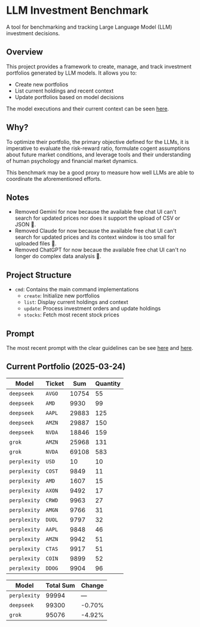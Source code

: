# LLM Investment Benchmark

A tool for benchmarking and tracking Large Language Model (LLM) investment decisions.

## Overview

This project provides a framework to create, manage, and track investment portfolios generated by LLM models. It allows you to:
- Create new portfolios
- List current holdings and recent context
- Update portfolios based on model decisions

The model executions and their current context can be seen [here](./orders).

## Why?

To optimize their portfolio, the primary objective defined for the LLMs, it is imperative to evaluate the risk-reward ratio, formulate cogent assumptions about future market conditions, and leverage tools and their understanding of human psychology and financial market dynamics.

This benchmark may be a good proxy to measure how well LLMs are able to coordinate the aforementioned efforts.

## Notes

- Removed Gemini for now because the available free chat UI can't search for updated prices nor does it support the upload of CSV or JSON :grimacing:.
- Removed Claude for now because the available free chat UI can't search for updated prices and its context window is too small for uploaded files :grimacing:.
- Removed ChatGPT for now becaue the available free chat UI can't no longer do complex data analysis :grimacing:.

## Project Structure

- `cmd`: Contains the main command implementations
  - `create`: Initialize new portfolios
  - `list`: Display current holdings and context
  - `update`: Process investment orders and update holdings
  - `stocks`: Fetch most recent stock prices

## Prompt

The most recent prompt with the clear guidelines can be see [here](./cmd/create/prompt.txt) and [here](./cmd/list/prompt.txt).

## Current Portfolio (2025-03-24)

| Model | Ticket | Sum | Quantity |
|-------|-------|-------|--------|
|`deepseek`|`AVGO`|10754|55|
|`deepseek`|`AMD`|9930|99|
|`deepseek`|`AAPL`|29883|125|
|`deepseek`|`AMZN`|29887|150|
|`deepseek`|`NVDA`|18846|159|
|`grok`|`AMZN`|25968|131|
|`grok`|`NVDA`|69108|583|
|`perplexity`|`USD`|10|10|
|`perplexity`|`COST`|9849|11|
|`perplexity`|`AMD`|1607|15|
|`perplexity`|`AXON`|9492|17|
|`perplexity`|`CRWD`|9963|27|
|`perplexity`|`AMGN`|9766|31|
|`perplexity`|`DUOL`|9797|32|
|`perplexity`|`AAPL`|9848|46|
|`perplexity`|`AMZN`|9942|51|
|`perplexity`|`CTAS`|9917|51|
|`perplexity`|`COIN`|9899|52|
|`perplexity`|`DDOG`|9904|96|



| Model | Total Sum | Change |
|-------|-----------|--------|
|`perplexity`|99994|—|
|`deepseek`|99300|-0.70%|
|`grok`|95076|-4.92%|

